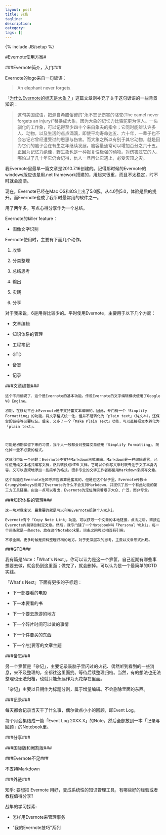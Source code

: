 ```yaml
---
layout: post
title: 开篇
tagline:
description:
category: 
tags: []
---
```

{% include JB/setup %}

#Evernote使用方案#


###Evernote简介，入门###

Evernote的logo来自一句谚语：

>An elephant never forgets.

「[为什么Evernote的标志是大象？](http://blog.linz.im/2012/evernote-elephant.html)」这篇文章则补充了关于这句谚语的一些背景知识：

>这句美国成语，把源自希腊俗谚的“永不忘记伤害的骆驼(The camel never forgets an injury)”替换成大象，因为大象的记忆力比骆驼更为惊人。一头驯化的工作象，可以记得至少四十个来自象夫的指令；它同时能辨认许多人、动物，以及生活的点点滴滴，即使平均寿命达五、六十年，一辈子也不会忘记它曾经遭受过的恩惠与伤害。而大象之所以有别于其它动物，就是因为它们的脑子会在有生之年继续发展，脑容量通常可以增加百分之六十五。正因为记忆力绝佳，野生象也是一种报复性极强的动物。对伤害过它的人，哪怕过了几十年它仍会记得，仇人一旦再让它遇上，必受灭顶之灾。


我Evernote里最早一篇文章是2010.7.16创建的。记得那时候的Evernote的windows版应该是用.net framework搭建的，用起来很重，而且不太稳定，时不时就会崩溃。

现在，Evernote已经在Mac OS和iOS上出了5.0版。从4.0到5.0，体验是质的提升。而Evernote也成了我平时最常用的软件之一。

用了两年多，写点心得分享作为一个总结。



Evernote的killer feature：

  * 图像文字识别





Evernote使用时，主要有下面几个动作。

  1. 收集

  2. 分类整理

  3. 总结思考

  4. 输出

  5. 实践

  6. 分享



对于我来说，6是用得比较少的。平时使用Evernote，主要用于以下几个方面：

  * 文章编辑

  * 知识体系的管理

  * 工程笔记

  * GTD

  * 备忘

  * 记录



###文章编辑###

    这个不用细说了，这个是Evernote的基本功能。传说Evernote的文字编辑模块使用了Google V8 Engine。

    初期，在移动平台上Evernote是不支持富文本编辑的。因此，专门有一个「Simplify Formatting」的功能，将文字格式统一化，但并不是转化为「plain text」（纯文本），还保留超链接等必要标记。后来，又多了一个「Make Plain Text」功能，可以直接把文本转化为「plain text」。



    可能是初期保留下来的习惯，我个人一般都会对整篇文章使用「Simplify Formatting」，简化掉一些不必要的格式。

    这就引申出一个问题：Evernote不支持Markdown格式编辑。Markdown是一种编辑语言，允许使用纯文本格式编写文档，然后转换成HTML文档。它可以令你写文章时既专注于文字本身内容，又可以直观地添加一些简单的格式。很多专业的文字工作者都使用Markdown来撰写文章。

    这个功能在Evernote社区呼声应该算是蛮高的，但是在这个帖子里，Evernote传教士GrumpyMonkeys说明了Evernote为什么不会支持Markdown，并提供了另一个有此功能的第三方工具链接。由这一点可以看出，Evernote的定位确实着眼于大众、广泛，而非专业。





###知识体系的管理###

    这一块对我来说，最重要的就是可以利用Evernote组建个人Wiki。

    Evernote有个「Copy Note Link」功能，可以获取一个文章的本地链接，点击之后，直接在Evernote内跳转到制定文章。然后，我专门建了一个Notebook叫「Personal Wiki」，每一个词条就是一条note，放在这个Notebook里。词条之间可以相互有引用。

    不求全面，更多时候是资料整理归档的地方。对于更深层次的思考，主要以文章形式出现。










###GTD###

我有篇是Note：「What's Next」。你可以认为是这一个箩筐，自己近期有哪些事想要去做，就会扔到这里面；做完了，就会删掉。可以认为是一个最简单的GTD实践。

「What's Next」下面有更多的子标题：
  * 下一部要看的电影

  * 下一本要看的书

  * 下一个要去旅游的地方

  * 下一个碎片时间可以做的事情

  * 下一个件要买的东西

  * 下一个/批要写的文章主题





###备忘###

另一个箩筐是「杂记」，主要记录装脑子里闪过的火花、偶然听到看到的一些消息，来不及整理的，全都往这里面扔。等待后续整理归档。当然，有的想法也无法整理也无法归档，也就只能永远作为火花存在里面。

「杂记」主要以日期作为标题分割，属于增量编辑。不会删除里面的东西。





###记录###

每天都会记录当天干了什么事，偶尔做点小小的回顾，即Event Log。

每个月会集结成一篇「Event Log 20XX.X」的Note，然后全部放到一本「记录与回顾」的Notebook里。





###分享###



###国际版和阉割版###





###Evernote不足###

不支持Markdown





###外链###

知乎: 要想把 Evernote 用好，变成系统性的知识管理工具，有哪些好的经验或者教程值得分享?

战隼的学习探索:

  * 怎样用Evernote来管理事务



  * "我的Evernote技巧"系列


